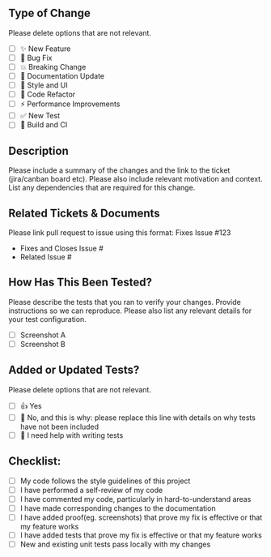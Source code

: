 ## Type of Change

Please delete options that are not relevant.

- [ ] ✨ New Feature
- [ ] 🐛 Bug Fix
- [ ] 💥 Breaking Change
- [ ] 📝 Documentation Update
- [ ] 🎨 Style and UI
- [ ] 🔨 Code Refactor
- [ ] ⚡ Performance Improvements
- [ ] ✅ New Test
- [ ] 👷 Build and CI

## Description

Please include a summary of the changes and the link to the ticket (jira/canban board etc). Please also include relevant motivation and context. List any dependencies that are required for this change.

## Related Tickets & Documents

Please link pull request to issue using this format: Fixes Issue #123

- Fixes and Closes Issue #
- Related Issue #

## How Has This Been Tested?

Please describe the tests that you ran to verify your changes. Provide instructions so we can reproduce. Please also list any relevant details for your test configuration.

- [ ] Screenshot A
- [ ] Screenshot B

## Added or Updated Tests?

Please delete options that are not relevant.

- [ ] 👍 Yes
- [ ] 🙅 No, and this is why: please replace this line with details on why tests have not been included
- [ ] 🙋 I need help with writing tests

## Checklist:

- [ ] My code follows the style guidelines of this project
- [ ] I have performed a self-review of my code
- [ ] I have commented my code, particularly in hard-to-understand areas
- [ ] I have made corresponding changes to the documentation
- [ ] I have added proof(eg. screenshots) that prove my fix is effective or that my feature works
- [ ] I have added tests that prove my fix is effective or that my feature works
- [ ] New and existing unit tests pass locally with my changes
